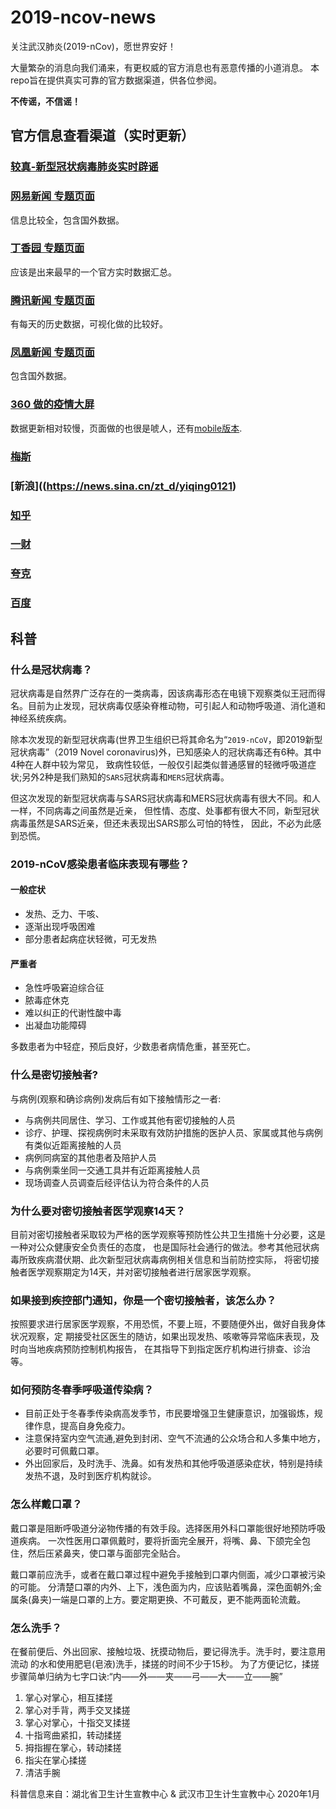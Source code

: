 # 2019-ncov-news

关注武汉肺炎(2019-nCov)，愿世界安好！

大量繁杂的消息向我们涌来，有更权威的官方消息也有恶意传播的小道消息。
本repo旨在提供真实可靠的官方数据渠道，供各位参阅。

**不传谣，不信谣！**

## 官方信息查看渠道（实时更新）

### [较真-新型冠状病毒肺炎实时辟谣](https://vp.fact.qq.com/home)

### [网易新闻 专题页面](https://news.163.com/special/epidemic/) 

信息比较全，包含国外数据。

### [丁香园 专题页面](https://3g.dxy.cn/newh5/view/pneumonia)

应该是出来最早的一个官方实时数据汇总。

### [腾讯新闻 专题页面](https://news.qq.com//zt2020/page/feiyan.htm)

有每天的历史数据，可视化做的比较好。

### [凤凰新闻 专题页面](https://news.ifeng.com/c/special/7tPlDSzDgVk)

包含国外数据。

### [360 做的疫情大屏](https://arena.360.cn/docs/wuhan_pneumonia/)

数据更新相对较慢，页面做的也很是唬人，还有[mobile版本](https://arena.360.cn/docs/wuhan_pneumonia/mobile/).


### [梅斯](http://m.medsci.cn/wh.asp)

### [新浪]((https://news.sina.cn/zt_d/yiqing0121)

### [知乎](https://www.zhihu.com/special/19681091)

### [一财](https://m.yicai.com/news/100476965.html)

### [夸克](https://broccoli.uc.cn/apps/pneumonia/routes/index)

### [百度](https://voice.baidu.com/act/newpneumonia/newpneumonia)


##  科普

### 什么是冠状病毒？

冠状病毒是自然界广泛存在的一类病毒，因该病毒形态在电镜下观察类似王冠而得名。目前为止发现，冠状病毒仅感染脊椎动物，可引起人和动物呼吸道、消化道和神经系统疾病。

除本次发现的新型冠状病毒(世界卫生组织已将其命名为“`2019-nCoV`，即2019新型冠状病毒”（2019 Novel coronavirus)外，已知感染人的冠状病毒还有6种。其中4种在人群中较为常见，
致病性较低，一般仅引起类似普通感冒的轻微呼吸道症状;另外2种是我们熟知的`SARS`冠状病毒和`MERS`冠状病毒。

但这次发现的新型冠状病毒与SARS冠状病毒和MERS冠状病毒有很大不同。和人一样，不同病毒之间虽然是近亲，
但性情、态度、处事都有很大不同，新型冠状病毒虽然是SARS近亲，但还未表现出SARS那么可怕的特性，
因此，不必为此感到恐慌。

### 2019-nCoV感染患者临床表现有哪些？

#### 一般症状
- 发热、乏力、干咳、
- 逐渐出现呼吸困难
- 部分患者起病症状轻微，可无发热

#### 严重者
- 急性呼吸窘迫综合征
- 脓毒症休克
- 难以纠正的代谢性酸中毒
- 出凝血功能障碍

多数患者为中轻症，预后良好，少数患者病情危重，甚至死亡。

### 什么是密切接触者?

与病例(观察和确诊病例)发病后有如下接触情形之一者:

- 与病例共同居住、学习、工作或其他有密切接触的人员
- 诊疗、护理、探视病例时未采取有效防护措施的医护人员、家属或其他与病例有类似近距离接触的人员
- 病例同病室的其他患者及陪护人员
- 与病例乘坐同一交通工具并有近距离接触人员
- 现场调查人员调查后经评估认为符合条件的人员

### 为什么要对密切接触者医学观察14天？
目前对密切接触者采取较为严格的医学观察等预防性公共卫生措施十分必要，这是一种对公众健康安全负责任的态度，
也是国际社会通行的做法。参考其他冠状病毒所致疾病潜伏期、此次新型冠状病毒病例相关信息和当前防控实际，
将密切接触者医学观察期定为14天，并对密切接触者进行居家医学观察。


### 如果接到疾控部门通知，你是一个密切接触者，该怎么办？
按照要求进行居家医学观察，不用恐慌，不要上班，不要随便外出，做好自我身体状况观察，定
期接受社区医生的随访，如果出现发热、咳嗽等异常临床表现，及时向当地疾病预防控制机构报告，
在其指导下到指定医疗机构进行排查、诊治等。


### 如何预防冬春季呼吸道传染病？
- 目前正处于冬春季传染病高发季节，市民要增强卫生健康意识，加强锻炼，规律作息，提高自身免疫力。
- 注意保持室内空气流通,避免到封闭、空气不流通的公众场合和人多集中地方，必要时可佩戴口罩。
- 外出回家后，及时洗手、洗鼻。如有发热和其他呼吸道感染症状，特别是持续发热不退，及时到医疗机构就诊。


### 怎么样戴口罩？
戴口罩是阻断呼吸道分泌物传播的有效手段。选择医用外科口罩能很好地预防呼吸道疾病。
一次性医用口罩佩戴时，要将折面完全展开，将嘴、鼻、下颌完全包住，然后压紧鼻夹，使口罩与面部完全贴合。

戴口罩前应洗手，或者在戴口罩过程中避免手接触到口罩内侧面，减少口罩被污染的可能。
分清楚口罩的内外、上下，浅色面为内，应该贴着嘴鼻，深色面朝外;金属条(鼻夹)一端是口罩的上方。要定期更换、不可戴反，更不能两面轮流戴。

### 怎么洗手？
在餐前便后、外出回家、接触垃圾、抚摸动物后，要记得洗手。洗手时，要注意用流动
的水和使用肥皂(皂液)洗手，揉搓的时间不少于15秒。
为了方便记忆，揉搓步骤简单归纳为七字口诀:“内——外——夹——弓——大——立——腕”

1. 掌心对掌心，相互揉搓
2. 掌心对手背，两手交叉揉搓
3. 掌心对掌心，十指交叉揉搓
4. 十指弯曲紧扣，转动揉搓
5. 拇指握在掌心，转动揉搓
6. 指尖在掌心揉搓
7. 清洁手腕

科普信息来自：湖北省卫生计生宣教中心 & 武汉市卫生计生宣教中心 2020年1月
